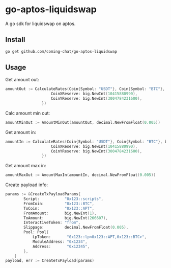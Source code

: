 # go-aptos-liquidswap
A go sdk for liquidswap on aptos.

## Install

```sh
go get github.com/coming-chat/go-aptos-liquidswap
```

## Usage

Get amount out:
```go
amountOut := CalculateRates(Coin{Symbol: "USDT"}, Coin{Symbol: "BTC"}, big.NewInt(1000000), "from", PoolResource{
					CoinXReserve: big.NewInt(10415880990),
					CoinYReserve: big.NewInt(3004784231600),
				})
```

Calc amount min out:
```go
amountMinOut := AmountMinOut(amountOut, decimal.NewFromFloat(0.005))
```


Get amount in:
```go
amountIn := CalculateRates(Coin{Symbol: "USDT"}, Coin{Symbol: "BTC"}, big.NewInt(1000000), "to", PoolResource{
					CoinXReserve: big.NewInt(10415880990),
					CoinYReserve: big.NewInt(3004784231600),
				})
```

Get amount max in:
```go
amountMaxOut := AmountMaxIn(amountIn, decimal.NewFromFloat(0.005))
```

Create payload info:
```go
params := &CreateTxPayloadParams{
        Script:           "0x123::scripts",
        FromCoin:         "0x123::BTC",
        ToCoin:           "0x123::APT",
        FromAmount:       big.NewInt(1),
        ToAmount:         big.NewInt(266607),
        InteractiveToken: "from",
        Slippage:         decimal.NewFromFloat(0.005),
        Pool: Pool{
            LpToken:       "0x123::lp<0x123::APT,0x123::BTC>",
            ModuleAddress: "0x1234",
            Address:       "0x12345",
        },
    }
payload, err := CreateTxPayload(params)
```
